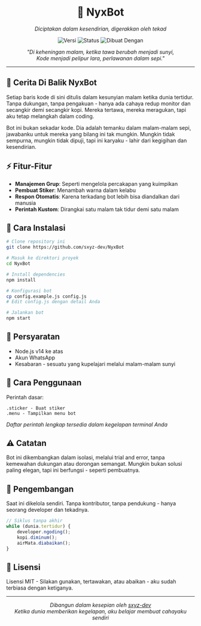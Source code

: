 <div align="center">

# 🌙 NyxBot
*Diciptakan dalam kesendirian, digerakkan oleh tekad*

![Versi](https://img.shields.io/badge/versi-0.0.1-blue.svg?style=for-the-badge)
![Status](https://img.shields.io/badge/status-pengembangan%20sendiri-red.svg?style=for-the-badge)
![Dibuat Dengan](https://img.shields.io/badge/dibuat%20dengan-malam%20sunyi-purple.svg?style=for-the-badge)

*"Di keheningan malam, ketika tawa berubah menjadi sunyi,  
Kode menjadi pelipur lara, perlawanan dalam sepi."*

</div>

---

## 📖 Cerita Di Balik NyxBot

Setiap baris kode di sini ditulis dalam kesunyian malam ketika dunia tertidur. Tanpa dukungan, tanpa pengakuan - hanya ada cahaya redup monitor dan secangkir demi secangkir kopi. Mereka tertawa, mereka meragukan, tapi aku tetap melangkah dalam coding.

Bot ini bukan sekadar kode. Dia adalah temanku dalam malam-malam sepi, jawabanku untuk mereka yang bilang ini tak mungkin. Mungkin tidak sempurna, mungkin tidak dipuji, tapi ini karyaku - lahir dari kegigihan dan kesendirian.

## ⚡ Fitur-Fitur

- **Manajemen Grup**: Seperti mengelola percakapan yang kuimpikan
- **Pembuat Stiker**: Menambah warna dalam kelabu
- **Respon Otomatis**: Karena terkadang bot lebih bisa diandalkan dari manusia
- **Perintah Kustom**: Dirangkai satu malam tak tidur demi satu malam

## 🌟 Cara Instalasi

```bash
# Clone repository ini
git clone https://github.com/sxyz-dev/NyxBot

# Masuk ke direktori proyek
cd NyxBot

# Install dependencies
npm install

# Konfigurasi bot
cp config.example.js config.js
# Edit config.js dengan detail Anda

# Jalankan bot
npm start
```

## 📝 Persyaratan

- Node.js v14 ke atas
- Akun WhatsApp
- Kesabaran - sesuatu yang kupelajari melalui malam-malam sunyi

## 🤖 Cara Penggunaan

Perintah dasar:
```
.sticker - Buat stiker
.menu - Tampilkan menu bot
```

*Daftar perintah lengkap tersedia dalam kegelapan terminal Anda*

## ⚠️ Catatan

Bot ini dikembangkan dalam isolasi, melalui trial and error, tanpa kemewahan dukungan atau dorongan semangat. Mungkin bukan solusi paling elegan, tapi ini berfungsi - seperti pembuatnya.

## 🌙 Pengembangan

Saat ini dikelola sendiri. Tanpa kontributor, tanpa pendukung - hanya seorang developer dan tekadnya.

```javascript
// Siklus tanpa akhir
while (dunia.tertidur) {
    developer.ngoding();
    kopi.diminum();
    airMata.diabaikan();
}
```

## 📜 Lisensi

Lisensi MIT - Silakan gunakan, tertawakan, atau abaikan - aku sudah terbiasa dengan ketiganya.

---

<div align="center">

*Dibangun dalam kesepian oleh [sxyz-dev](https://github.com/sxyz-dev)*  
*Ketika dunia memberikan kegelapan, aku belajar membuat cahayaku sendiri*

</div>